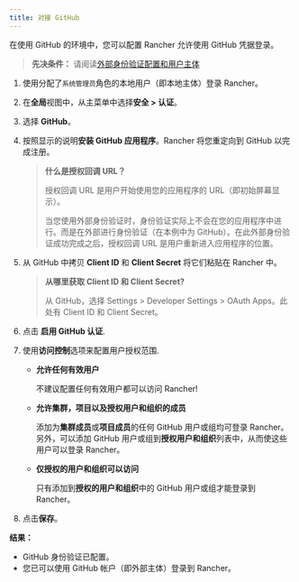 ```yaml
---
title: 对接 GitHub
---
```


在使用 GitHub 的环境中，您可以配置 Rancher 允许使用 GitHub 凭据登录。

> **先决条件：** 请阅读[外部身份验证配置和用户主体](/docs/admin-settings/authentication/_index)

1.  使用分配了`系统管理员`角色的本地用户（即本地主体）登录 Rancher。

2.  在**全局**视图中，从主菜单中选择**安全 > 认证**。

3.  选择 **GitHub**。

4.  按照显示的说明**安装 GitHub 应用程序**。Rancher 将您重定向到 GitHub 以完成注册。

    > **什么是授权回调 URL？**
    >
    > 授权回调 URL 是用户开始使用您的应用程序的 URL（即初始屏幕显示）。
    >
    > 当您使用外部身份验证时，身份验证实际上不会在您的应用程序中进行。而是在外部进行身份验证（在本例中为 GitHub）。在此外部身份验证成功完成之后，授权回调 URL 是用户重新进入应用程序的位置。

5.  从 GitHub 中拷贝 **Client ID** 和 **Client Secret** 将它们粘贴在 Rancher 中。

    > **从哪里获取 Client ID 和 Client Secret?**
    >
    > 从 GitHub，选择 Settings > Developer Settings > OAuth Apps。此处有 Client ID 和 Client Secret。

6.  点击 **启用 GitHub 认证**.

7.  使用**访问控制**选项来配置用户授权范围.

    - **允许任何有效用户**

      不建议配置任何有效用户都可以访问 Rancher!

    - **允许集群，项目以及授权用户和组织的成员**

      添加为**集群成员**或**项目成员**的任何 GitHub 用户或组均可登录 Rancher。另外，可以添加 GitHub 用户或组到**授权用户和组织**列表中，从而使这些用户可以登录 Rancher。

    - **仅授权的用户和组织可以访问**

      只有添加到**授权的用户和组织**中的 GitHub 用户或组才能登录到 Rancher。

8.  点击**保存**。

**结果：**

- GitHub 身份验证已配置。
- 您已可以使用 GitHub 帐户（即外部主体）登录到 Rancher。
